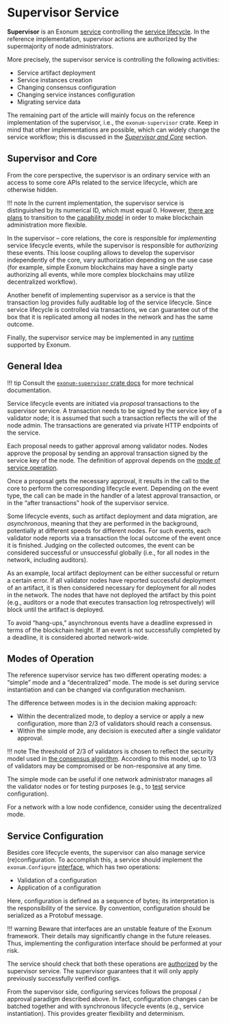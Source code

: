 # Supervisor Service

**Supervisor** is an Exonum [service](../architecture/services.md)
controlling the [service lifecycle](../architecture/service-lifecycle.md).
In the reference implementation, supervisor actions are authorized
by the supermajority of node administrators.

More precisely, the supervisor service is controlling
the following activities:

- Service artifact deployment
- Service instances creation
- Changing consensus configuration
- Changing service instances configuration
- Migrating service data

The remaining part of the article will mainly focus on the reference
implementation of the supervisor, i.e., the `exonum-supervisor` crate.
Keep in mind that other implementations are possible, which can
widely change the service workflow; this is discussed
in the [*Supervisor and Core*](#supervisor-and-core) section.

## Supervisor and Core

From the core perspective, the supervisor is an ordinary service
with an access to some core APIs related to the service lifecycle,
which are otherwise hidden.

!!! note
    In the current implementation, the supervisor service is distinguished
    by its numerical ID, which must equal 0. However,
    [there are plans](../roadmap.md) to transition to the
    [capability model] in order to make blockchain administration more
    flexible.

In the supervisor – core relations,
the core is responsible for *implementing* service lifecycle events,
while the supervisor is responsible for *authorizing* these events.
This loose coupling allows to develop the supervisor independently
of the core, vary authorization depending on the use case (for example,
simple Exonum blockchains may have a single party authorizing all events,
while more complex blockchains may utilize decentralized workflow).

Another benefit of implementing supervisor as a service is that
the transaction log provides fully auditable log of the service lifecycle.
Since service lifecycle is controlled via transactions, we can
guarantee out of the box that it is replicated among all nodes in
the network and has the same outcome.

Finally, the supervisor service may be implemented in any
[runtime](../glossary.md#runtime) supported by Exonum.

## General Idea

!!! tip
    Consult the [`exonum-supervisor` crate docs](https://docs.rs/exonum-supervisor/)
    for more technical documentation.

Service lifecycle events are initiated via *proposal* transactions
to the supervisor service.
A transaction needs to be signed by the service key of a validator
node; it is assumed that such a transaction reflects the will of
the node admin. The transactions are generated via private HTTP endpoints
of the service.

Each proposal needs to gather approval among validator nodes.
Nodes approve the proposal by sending an approval transaction
signed by the service key of the node. The definition of approval
depends on the [mode of service operation](#modes-of-operation).

Once a proposal gets the necessary approval, it results in the call to
the core to perform the corresponding lifecycle event. Depending on
the event type, the call can be made in the handler of a latest approval
transaction, or in the “after transactions” hook of the supervisor service.

Some lifecycle events, such as artifact deployment and data migration,
are *asynchronous*, meaning that they are performed in the background,
potentially at different speeds for different nodes. For such events,
each validator node reports via a transaction the local outcome of the event
once it is finished. Judging on the collected outcomes, the event can
be considered successful or unsuccessful globally (i.e., for all nodes
in the network, including auditors).

As an example, local artifact deployment can be either successful or
return a certain error. If all validator nodes have reported successful
deployment of an artifact, it is then considered necessary for deployment
for all nodes in the network. The nodes that have not deployed the artifact
by this point (e.g., auditors or a node that executes transaction log
retrospectively) will block until the artifact is deployed.

To avoid “hang-ups,” asynchronous events have a deadline expressed
in terms of the blockchain height. If an event is not successfully completed
by a deadline, it is considered aborted network-wide.

## Modes of Operation

The reference supervisor service has two different operating modes:
a “simple” mode and a “decentralized” mode. The mode is set during
service instantiation and can be changed via configuration mechanism.

The difference between modes is in the decision making approach:

- Within the decentralized mode, to deploy a service or apply a new
  configuration, more than 2/3 of validators should reach a consensus.
- Within the simple mode, any decision is executed after a single validator
  approval.

!!! note
    The threshold of 2/3 of validators is chosen to reflect the security
    model used in [the consensus algorithm](../architecture/consensus.md).
    According to this model, up to 1/3 of validators may be compromised or be
    non-responsive at any time.

The simple mode can be useful if one network administrator manages all the
validator nodes or for testing purposes (e.g., to [test](service-testing.md)
service configuration).

For a network with a low node confidence, consider using the decentralized
mode.

## Service Configuration

Besides core lifecycle events, the supervisor can also manage service
(re)configuration. To accomplish this, a service should implement the
`exonum.Configure` [interface](../glossary.md#interface), which has
two operations:

- Validation of a configuration
- Application of a configuration

Here, configuration is defined as a sequence of bytes; its interpretation
is the responsibility of the service. By convention, configuration
should be serialized as a Protobuf message.

!!! warning
    Beware that interfaces are an unstable feature of the Exonum framework.
    Their details may significantly change in the future releases. Thus,
    implementing the configuration interface should be performed at your
    risk.

The service should check that both these operations are [authorized](FIXME)
by the supervisor service. The supervisor guarantees that it will only apply
previously successfully verified configs.

From the supervisor side, configuring services follows the proposal / approval
paradigm described above. In fact, configuration changes can be batched
together and with synchronous lifecycle events (e.g., service instantiation).
This provides greater flexibility and determinism.

[capability model]: https://en.wikipedia.org/wiki/Capability-based_security